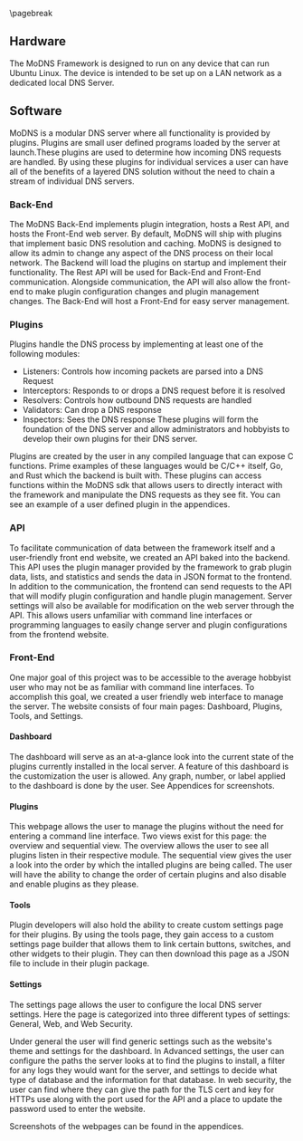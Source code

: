 \pagebreak
## Hardware

The MoDNS Framework is designed to run on any device that can run Ubuntu Linux. The device is intended to be set up on a LAN network as a dedicated local DNS Server.

## Software

MoDNS is a modular DNS server where all functionality is provided by plugins. Plugins are small user defined programs loaded by the server at launch.These plugins are used to determine how incoming DNS requests are handled. By using these plugins for individual services a user can have all of the benefits of a layered DNS solution without the need to chain a stream of individual DNS servers.

### Back-End

The MoDNS Back-End implements plugin integration, hosts a Rest API, and hosts the Front-End web server. By default, MoDNS will ship with plugins that implement basic DNS resolution and caching. MoDNS is designed to allow its admin to change any aspect of the DNS process on their local network. The Backend will load the plugins on startup and implement their functionality. The Rest API will be used for Back-End and Front-End communication. Alongside communication, the API will also allow the front-end to make plugin configuration changes and plugin management changes. The Back-End will host a Front-End for easy server management.

### Plugins

Plugins handle the DNS process by implementing at least one of the following modules:
 - Listeners: Controls how incoming packets are parsed into a DNS Request
 - Interceptors: Responds to or drops a DNS request before it is resolved
 - Resolvers: Controls how outbound DNS requests are handled
 - Validators: Can drop a DNS response
 - Inspectors: Sees the DNS response
These plugins will form the foundation of the DNS server and allow administrators and hobbyists to develop their own plugins for their DNS server. 

Plugins are created by the user in any compiled language that can expose C functions. Prime examples of these languages would be C/C++ itself, Go, and Rust which the backend is built with. These plugins can access functions within the MoDNS sdk that allows users to directly interact with the framework and manipulate the DNS requests as they see fit. You can see an example of a user defined plugin in the appendices. 

### API

To facilitate communication of data between the framework itself and a user-friendly front end website, we created an API baked into the backend. This API uses the plugin manager provided by the framework to grab plugin data, lists, and statistics and sends the data in JSON format to the frontend. In addition to the communication, the frontend can send requests to the API that will modify plugin configuration and handle plugin management. Server settings will also be available for modification on the web server through the API. This allows users unfamiliar with command line interfaces or programming languages to easily change server and plugin configurations from the frontend website. 

### Front-End

One major goal of this project was to be accessible to the average hobbyist user who may not be as familiar with command line interfaces. To accomplish this goal, we created a user friendly web interface to manage the server. The website consists of four main pages: Dashboard, Plugins, Tools, and Settings. 
 
#### Dashboard

The dashboard will serve as an at-a-glance look into the current state of the plugins currently installed in the local server. A feature of this dashboard is the customization the user is allowed. Any graph, number, or label applied to the dashboard is done by the user. See Appendices for screenshots. 

#### Plugins

This webpage allows the user to manage the plugins without the need for entering a command line interface. Two views exist for this page: the overview and sequential view. The overview allows the user to see all plugins listen in their respective module. The sequential view gives the user a look into the order by which the intalled plugins are being called. The user will have the ability to change the order of certain plugins and also disable and enable plugins as they please. 

#### Tools

Plugin developers will also hold the ability to create custom settings page for their plugins. By using the tools page, they gain access to a custom settings page builder that allows them to link certain buttons, switches, and other widgets to their plugin. They can then download this page as a JSON file to include in their plugin package. 

#### Settings

The settings page allows the user to configure the local DNS server settings. Here the page is categorized into three different types of settings: General, Web, and Web Security. 

Under general the user will find generic settings such as the website's theme and settings for the dashboard. In Advanced settings, the user can configure the paths the server looks at to find the plugins to install, a filter for any logs they would want for the server, and settings to decide what type of database and the information for that database. In web security, the user can find where they can give the path for the TLS cert and key for HTTPs use along with the port used for the API and a place to update the password used to enter the website.
 
Screenshots of the webpages can be found in the appendices.
